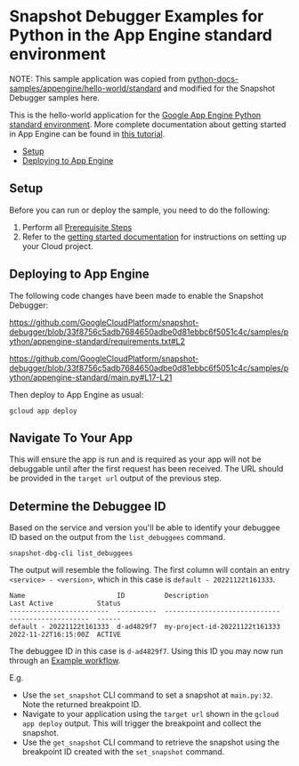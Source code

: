 # Snapshot Debugger Examples for Python in the App Engine standard environment

NOTE: This sample application was copied from
[python-docs-samples/appengine/hello-world/standard][sample-source]
and modified for the Snapshot Debugger samples here.


This is the hello-world application for the
[Google App Engine Python standard environment](https://cloud.google.com/appengine/docs/standard/python3).
More complete documentation about getting started in App Engine can be found in
[this tutorial](https://cloud.google.com/appengine/docs/standard/python3/building-app).

* [Setup](#setup)
* [Deploying to App Engine](#deploying-to-app-engine)

## Setup

Before you can run or deploy the sample, you need to do the following:

1.  Perform all [Prerequisite Steps](../../app_engine_standard_prerequisties.md)
1.  Refer to the [getting started documentation][create-cloud-project]
    for instructions on setting up your Cloud project.

## Deploying to App Engine

The following code changes have been made to enable the Snapshot Debugger:

https://github.com/GoogleCloudPlatform/snapshot-debugger/blob/33f8756c5adb7684650adbe0d81ebbc6f5051c4c/samples/python/appengine-standard/requirements.txt#L2

https://github.com/GoogleCloudPlatform/snapshot-debugger/blob/33f8756c5adb7684650adbe0d81ebbc6f5051c4c/samples/python/appengine-standard/main.py#L17-L21

Then deploy to App Engine as usual:

    gcloud app deploy


## Navigate To Your App

This will ensure the app is run and is required as your app will not be
debuggable until after the first request has been received.  The URL should be
provided in the `target url` output of the previous step.

## Determine the Debuggee ID

Based on the service and version you'll be able to identify your debuggee ID
based on the output from the `list_debuggees` command.

```
snapshot-dbg-cli list_debuggees
```

The output will resemble the following. The first column will contain an entry
`<service> - <version>`, which in this case is `default - 20221122t161333`.

```
Name                       ID          Description                    Last Active           Status
-------------------------  ----------  -----------------------------  --------------------  ------
default - 20221122t161333  d-ad4829f7  my-project-id-20221122t161333  2022-11-22T16:15:00Z  ACTIVE
```

The debuggee ID in this case is  `d-ad4829f7`. Using this ID you may now run
through an [Example workflow](../../../README.md#example-workflow).

E.g.
*    Use the `set_snapshot` CLI command to set a snapshot at `main.py:32`.
     Note the returned breakpoint ID.
*    Navigate to your application using the `target url` shown in the
     `gcloud app deploy` output. This will trigger the breakpoint and
     collect the snapshot.
*    Use the `get_snapshot` CLI command to retrieve the snapshot using the
     breakpoint ID created with the `set_snapshot` command.

[sample-source]: https://github.com/GoogleCloudPlatform/python-docs-samples/tree/main/appengine/standard_python3/hello_world
[create-cloud-project]: https://cloud.google.com/appengine/docs/standard/python3/building-app/creating-gcp-project
